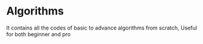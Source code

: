 # Algorithms
It contains all the codes of basic to advance algorithms from scratch, Useful for both beginner and pro
